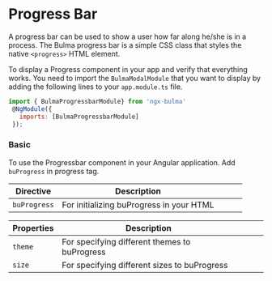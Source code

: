 # Progress Bar

A progress bar can be used to show a user how far along he/she is in a process.
The Bulma progress bar is a simple CSS class that styles the native `<progress>` HTML element.

To display a Progress component in your app and verify that everything works.
You need to import the `BulmaModalModule` that you want to display by adding the following lines to your `app.module.ts` file.

```javascript
import { BulmaProgressbarModule} from 'ngx-bulma'
 @NgModule({
   imports: [BulmaProgressbarModule]
 });
```

### Basic

To use the Progressbar component in your Angular application.
Add `buProgress` in progress tag.

| Directive    | Description                              |     |     |     |
| ------------ | ---------------------------------------- | --- | --- | --- |
| `buProgress` | For initializing buProgress in your HTML |     |     |     |

| Properties | Description                                   |     |     |     |
| ---------- | --------------------------------------------- | --- | --- | --- |
| `theme`    | For specifying different themes to buProgress |     |     |     |
| `size`     | For specifying different sizes to buProgress  |     |     |     |
